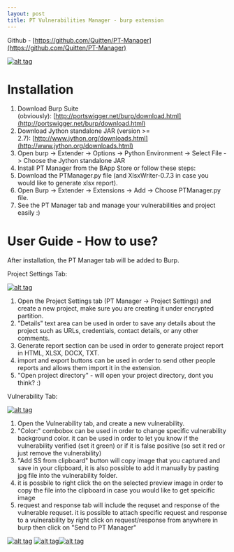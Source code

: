 ```yaml
---
layout: post
title: PT Vulnerabilities Manager - burp extension
---
```


Github - [https://github.com/Quitten/PT-Manager](https://github.com/Quitten/PT-Manager)

[![alt tag](https://raw.githubusercontent.com/Quitten/PT-Manager/master/images/general.png)](https://raw.githubusercontent.com/Quitten/PT-Manager/master/images/general.png)

Installation
===========

1.  Download Burp Suite (obviously): [http://portswigger.net/burp/download.html](http://portswigger.net/burp/download.html)
2.  Download Jython standalone JAR (version >= 2.7): [http://www.jython.org/downloads.html](http://www.jython.org/downloads.html)
3.  Open burp -> Extender -> Options -> Python Environment -> Select File -> Choose the Jython standalone JAR
4.  Install PT Manager from the BApp Store or follow these steps:
5.  Download the PTManager.py file (and XlsxWriter-0.7.3 in case you would like to generate xlsx report).
6.  Open Burp -> Extender -> Extensions -> Add -> Choose PTManager.py file.
7.  See the PT Manager tab and manage your vulnerabilities and project easily :)

[](https://github.com/Quitten/PT-Manager#user-guide---how-to-use)User Guide - How to use?
=========================================================================================

After installation, the PT Manager tab will be added to Burp.

Project Settings Tab:

[![alt tag](https://raw.githubusercontent.com/Quitten/PT-Manager/master/images/project_settings.png)](https://raw.githubusercontent.com/Quitten/PT-Manager/master/images/project_settings.png)

1.  Open the Project Settings tab (PT Manager -> Project Settings) and create a new project, make sure you are creating it under encrypted partition.
2.  "Details" text area can be used in order to save any details about the project such as URLs, credentials, contact details, or any other comments.
3.  Generate report section can be used in order to generate project report in HTML, XLSX, DOCX, TXT.
4.  import and export buttons can be used in order to send other people reports and allows them import it in the extension.
5.  "Open project directory" - will open your project directory, dont you think? :)

Vulnerability Tab:

[![alt tag](https://raw.githubusercontent.com/Quitten/PT-Manager/master/images/vulnerability.png)](https://raw.githubusercontent.com/Quitten/PT-Manager/master/images/vulnerability.png)

1.  Open the Vulnerability tab, and create a new vulnerability.
2.  "Color:" combobox can be used in order to change specific vulnerability background color. it can be used in order to let you know if the vulnerability verified (set it green) or if it is false positive (so set it red or just remove the vulnerability)
3.  "Add SS from clipboard" button will copy image that you captured and save in your clipboard, it is also possible to add it manually by pasting jpg file into the vulnerability folder.
4.  it is possbile to right click the on the selected preview image in order to copy the file into the clipboard in case you would like to get speicific image
5.  request and response tab will include the requset and response of the vulnerable requset. it is possible to attach specific request and response to a vulnerability by right click on request/response from anywhere in burp then click on "Send to PT Manager"

[![alt tag](https://raw.githubusercontent.com/Quitten/PT-Manager/master/images/send%20to.png)](https://raw.githubusercontent.com/Quitten/PT-Manager/master/images/send%20to.png) [![alt tag](https://raw.githubusercontent.com/Quitten/PT-Manager/master/images/select.png)](https://raw.githubusercontent.com/Quitten/PT-Manager/master/images/select.png)[![alt tag](https://raw.githubusercontent.com/Quitten/PT-Manager/master/images/request.png)](https://raw.githubusercontent.com/Quitten/PT-Manager/master/images/request.png)
